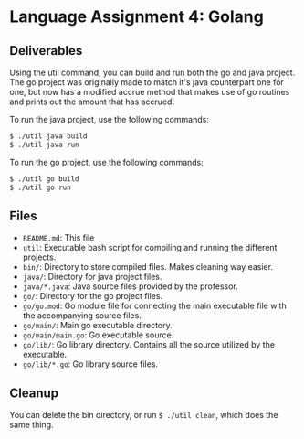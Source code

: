 # Language Assignment 4: Golang

## Deliverables
Using the util command, you can build and run both the go and java project. The go project
was originally made to match it's java counterpart one for one, but now has a modified accrue
method that makes use of go routines and prints out the amount that has accrued.

To run the java project, use the following commands:
```bash
$ ./util java build
$ ./util java run
```

To run the go project, use the following commands:
```bash
$ ./util go build
$ ./util go run
```

## Files
- `README.md`: This file
- `util`: Executable bash script for compiling and running the different projects.
- `bin/`: Directory to store compiled files. Makes cleaning way easier.
- `java/`: Directory for java project files.
- `java/*.java`: Java source files provided by the professor.
- `go/`: Directory for the go project files.
- `go/go.mod`: Go module file for connecting the main executable file with the accompanying source files.
- `go/main/`: Main go executable directory.
- `go/main/main.go`: Go executable source.
- `go/lib/`: Go library directory. Contains all the source utilized by the executable.
- `go/lib/*.go`: Go library source files.

## Cleanup
You can delete the bin directory, or run `$ ./util clean`, which does the same thing.